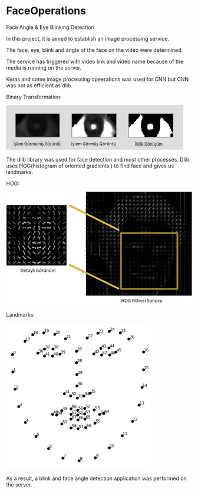 # FaceOperations
Face Angle &amp; Eye Blinking Detection

In this project, it is aimed to establish an image processing service.

The face, eye, blink and angle of the face on the video were determined.

The service has triggered with video link and video name because of the media is running on the server.

Keras and some image processing opeerations was used for CNN but CNN was not as efficient as dlib.

Binary Transformation:

![](https://github.com/ozkandgn/FaceOperations/blob/master/images/binary.png)

The dlib library was used for face detection and most other processes. Dlib uses HOG(histogram of oriented gradients
) to find face and gives us landmarks.

HOG:

![](https://github.com/ozkandgn/FaceOperations/blob/master/images/hog.png)

Landmarks:

![](https://github.com/ozkandgn/FaceOperations/blob/master/images/dlib.png)

As a result, a blink and face angle detection application was performed on the server.
